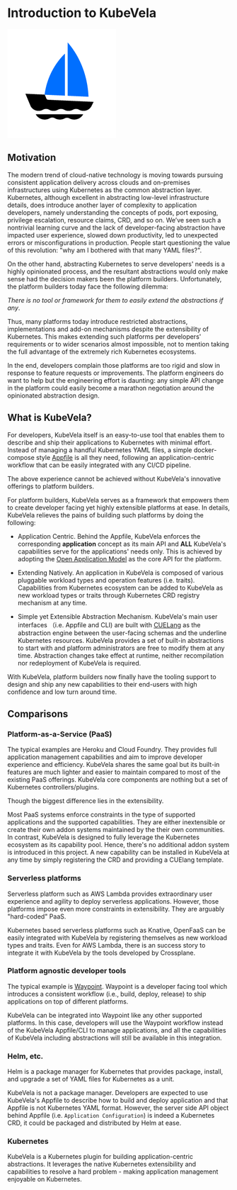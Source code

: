 # Introduction to KubeVela

![alt](../resources/KubeVela-01.png)

## Motivation

The modern trend of cloud-native technology is moving towards pursuing consistent application delivery across clouds and on-premises infrastructures using Kubernetes as the common abstraction layer. Kubernetes, although excellent in abstracting low-level infrastructure details, does introduce another layer of complexity to application developers, namely understanding the concepts of pods, port exposing, privilege escalation, resource claims, CRD, and so on. We’ve seen such a nontrivial learning curve and the lack of developer-facing abstraction have impacted user experience, slowed down productivity, led to unexpected errors or misconfigurations in production. People start questioning the value of this revolution: "why am I bothered with that many YAML files?".

On the other hand, abstracting Kubernetes to serve developers' needs is a highly opinionated process, and the resultant abstractions would only make sense had the decision makers been the platform builders. Unfortunately, the platform builders today face the following dilemma:

*There is no tool or framework for them to easily extend the abstractions if any*. 

Thus, many platforms today introduce restricted abstractions, implementations and add-on mechanisms despite the extensibility of Kubernetes. This makes extending such platforms per developers' requirements or to wider scenarios almost impossible, not to mention taking the full advantage of the extremely rich Kubernetes ecosystems. 

In the end, developers complain those platforms are too rigid and slow in response to feature requests or improvements. The platform engineers do want to help but the engineering effort is daunting: any simple API change in the platform could easily become a marathon negotiation around the opinionated abstraction design.

## What is KubeVela?

For developers, KubeVela itself is an easy-to-use tool that enables them to describe and ship their applications to Kubernetes with minimal effort. Instead of managing a handful Kubernetes YAML files, a simple docker-compose style [Appfile](./docs/developers/devex/appfile.md) is all they need, following an application-centric workflow that can be easily integrated with any CI/CD pipeline.

The above experience cannot be achieved without KubeVela's innovative offerings to platform builders.

For platform builders, KubeVela serves as a framework that empowers them to create developer facing yet highly extensible platforms at ease. In details, KubeVela relieves the pains of building such platforms by doing the following:

- Application Centric. Behind the Appfile, KubeVela enforces the corresponding **application** concept as its main API and **ALL** KubeVela's capabilities serve for the applications' needs only. This is achieved by adopting the [Open Application Model](https://github.com/oam-dev/spec) as the core API for the platform.
 
- Extending Natively. An application in KubeVela is composed of various pluggable workload types and operation features (i.e. traits). Capabilities from Kubernetes ecosystem can be added to KubeVela as new workload types or traits through Kubernetes CRD registry mechanism at any time.

- Simple yet Extensible Abstraction Mechanism. KubeVela's main user interfaces （i.e. Appfile and CLI) are built with [CUELang](https://github.com/cuelang/cue) as the abstraction engine between the user-facing schemas and the underline Kubernetes resources. KubeVela provides a set of built-in abstractions to start with and platform administrators are free to modify them at any time. Abstraction changes take effect at runtime, neither recompilation nor redeployment of KubeVela is required. 
  
With KubeVela, platform builders now finally have the tooling support to design and ship any new capabilities to their end-users with high confidence and low turn around time. 

## Comparisons

### Platform-as-a-Service (PaaS) 

The typical examples are Heroku and Cloud Foundry. They provides full application management capabilities and aim to improve developer experience and efficiency. KubeVela shares the same goal but its built-in features are much lighter and easier to maintain compared to most of the existing PaaS offerings. KubeVela core components are nothing but a set of Kubernetes controllers/plugins.

Though the biggest difference lies in the extensibility. 

Most PaaS systems enforce constraints in the type of supported applications and the supported capabilities. They are either inextensible or create their own addon systems maintained by the their own communities. In contrast, KubeVela is designed to fully leverage the Kubernetes ecosystem as its capability pool. Hence, there's no additional addon system is introduced in this project. A new capability can be installed in KubeVela at any time by simply registering the CRD and providing a CUElang template.

### Serverless platforms  

Serverless platform such as AWS Lambda provides extraordinary user experience and agility to deploy serverless applications. However, those platforms impose even more constraints in extensibility. They are arguably "hard-coded" PaaS.

Kubernetes based serverless platforms such as Knative, OpenFaaS can be easily integrated with KubeVela by registering themselves as new workload types and traits. Even for AWS Lambda, there is an success story to integrate it with KubeVela by the tools developed by Crossplane.

### Platform agnostic developer tools

The typical example is [Waypoint](https://github.com/hashicorp/waypoint). Waypoint is a developer facing tool which introduces a consistent workflow (i.e., build, deploy, release) to ship applications on top of different platforms.

KubeVela can be integrated into Waypoint like any other supported platforms. In this case, developers will use the Waypoint workflow instead of the KubeVela Appfile/CLI to manage applications, and all the capabilities of KubeVela including abstractions will still be available in this integration.

### Helm, etc. 

Helm is a package manager for Kubernetes that provides package, install, and upgrade a set of YAML files for Kubernetes as a unit. 

KubeVela is not a package manager. Developers are expected to use KubeVela's Appfile to describe how to build and deploy application and that Appfile is not Kubernetes YAML format. However, the server side API object behind Appfile (i.e. `Application Configuration`) is indeed a Kubernetes CRD, it could be packaged and distributed by Helm at ease.

### Kubernetes

KubeVela is a Kubernetes plugin for building application-centric abstractions. It leverages the native Kubernetes extensibility and capabilities to resolve a hard problem - making application management enjoyable on Kubernetes.
